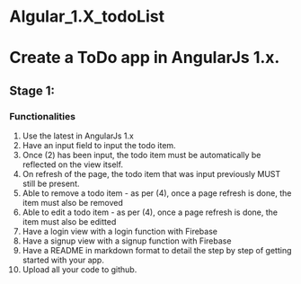 # Algular_1.X_todoList
# Create a ToDo app in AngularJs 1.x. 
## Stage 1:

### Functionalities
1. Use the latest in AngularJs 1.x
2. Have an input field to input the todo item.
3. Once (2) has been input, the todo item must be automatically be reflected on the view itself.
4. On refresh of the page, the todo item that was input previously MUST still be present.
5. Able to remove a todo item - as per (4), once a page refresh is done, the item must also be removed
6. Able to edit a todo item - as per (4), once a page refresh is done, the item must also be editted
7. Have a login view with a login function with Firebase
8. Have a signup view with a signup function with Firebase
9. Have a README in markdown format to detail the step by step of getting started with your app. 
10. Upload all your code to github.
